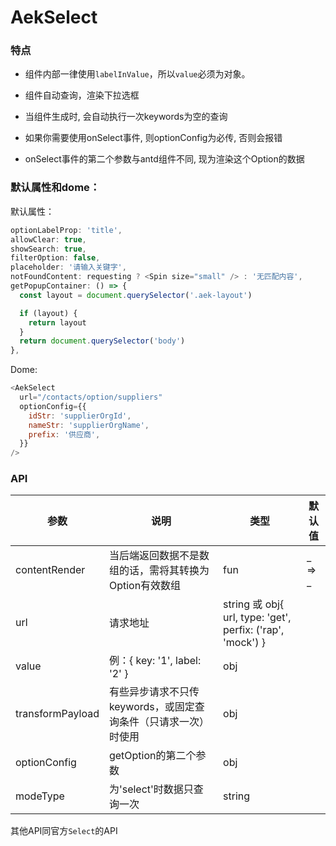 # AekSelect

### 特点

* 组件内部一律使用`labelInValue`，所以`value`必须为对象。

* 组件自动查询，渲染下拉选框

* 当组件生成时, 会自动执行一次keywords为空的查询

* 如果你需要使用onSelect事件, 则optionConfig为必传, 否则会报错

* onSelect事件的第二个参数与antd组件不同, 现为渲染这个Option的数据

### 默认属性和dome：

默认属性：

```javascript
optionLabelProp: 'title',
allowClear: true,
showSearch: true,
filterOption: false,
placeholder: '请输入关键字',
notFoundContent: requesting ? <Spin size="small" /> : '无匹配内容',
getPopupContainer: () => {
  const layout = document.querySelector('.aek-layout')

  if (layout) {
    return layout
  }
  return document.querySelector('body')
},
```

Dome:

```javascript
<AekSelect
  url="/contacts/option/suppliers"
  optionConfig={{
    idStr: 'supplierOrgId',
    nameStr: 'supplierOrgName',
    prefix: '供应商',
  }}
/>
```

### API

| 参数             | 说明                                                           | 类型                                                        | 默认值         |
| ---------------- | -------------------------------------------------------------- | ----------------------------------------------------------- | -------------- |
| contentRender    | 当后端返回数据不是数组的话，需将其转换为Option有效数组         | fun                                                         | _ => _         |
| url              | 请求地址                                                       | string 或 obj{ url, type: 'get', perfix: ('rap', 'mock')  } |                |
| value            | 例：{ key: '1', label: '2' }                                   | obj                                                         |                |
| transformPayload | 有些异步请求不只传keywords，或固定查询条件（只请求一次）时使用 | obj                                                         |                |
| optionConfig     | getOption的第二个参数                                          | obj                                                         |                |
| modeType             | 为'select'时数据只查询一次    | string                                                      |  |

其他API同官方`Select`的API
